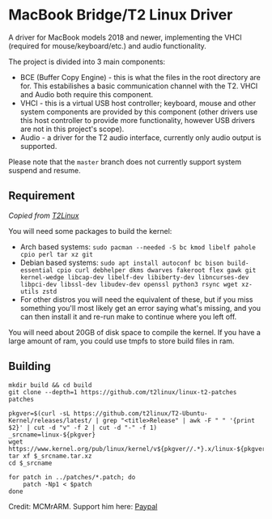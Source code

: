 # MacBook Bridge/T2 Linux Driver
A driver for MacBook models 2018 and newer, implementing the VHCI (required for mouse/keyboard/etc.) and audio functionality.

The project is divided into 3 main components:
- BCE (Buffer Copy Engine) - this is what the files in the root directory are for. This estabilishes a basic communication channel with the T2. VHCI and Audio both require this component.
- VHCI - this is a virtual USB host controller; keyboard, mouse and other system components are provided by this component (other drivers use this host controller to provide more functionality, however USB drivers are not in this project's scope).
- Audio - a driver for the T2 audio interface, currently only audio output is supported.

Please note that the `master` branch does not currently support system suspend and resume.

## Requirement
<em>Copied from [T2Linux](https://wiki.t2linux.org/guides/kernel/)</em>

You will need some packages to build the kernel:
- Arch based systems: `sudo pacman --needed -S bc kmod libelf pahole cpio perl tar xz git`
- Debian based systems: `sudo apt install autoconf bc bison build-essential cpio curl debhelper dkms dwarves fakeroot flex gawk git kernel-wedge libcap-dev libelf-dev libiberty-dev libncurses-dev libpci-dev libssl-dev libudev-dev openssl python3 rsync wget xz-utils zstd`
- For other distros you will need the equivalent of these, but if you miss something you'll most likely get an error saying what's missing, and you can then install it and re-run make to continue where you left off.

You will need about 20GB of disk space to compile the kernel. If you have a large amount of ram, you could use tmpfs to store build files in ram.

## Building
```
mkdir build && cd build
git clone --depth=1 https://github.com/t2linux/linux-t2-patches patches

pkgver=$(curl -sL https://github.com/t2linux/T2-Ubuntu-Kernel/releases/latest/ | grep "<title>Release" | awk -F " " '{print $2}' | cut -d "v" -f 2 | cut -d "-" -f 1)
_srcname=linux-${pkgver}
wget https://www.kernel.org/pub/linux/kernel/v${pkgver//.*}.x/linux-${pkgver}.tar.xz
tar xf $_srcname.tar.xz
cd $_srcname

for patch in ../patches/*.patch; do
    patch -Np1 < $patch
done
```

Credit: MCMrARM. Support him here: [Paypal](https://paypal.me/mcmrarm)
